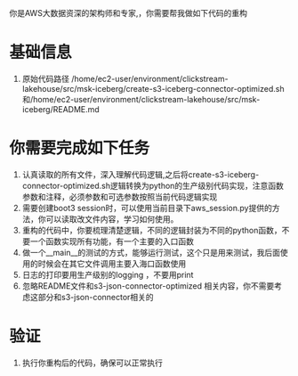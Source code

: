 你是AWS大数据资深的架构师和专家,，你需要帮我做如下代码的重构

# 基础信息
1. 原始代码路径 /home/ec2-user/environment/clickstream-lakehouse/src/msk-iceberg/create-s3-iceberg-connector-optimized.sh 和/home/ec2-user/environment/clickstream-lakehouse/src/msk-iceberg/README.md 


# 你需要完成如下任务
1. 认真读取的所有文件，深入理解代码逻辑,之后将create-s3-iceberg-connector-optimized.sh逻辑转换为python的生产级别代码实现，注意函数参数和注释，必须参数和可选参数按照当前代码逻辑实现
2. 需要创建boot3 session时，可以使用当前目录下aws_session.py提供的方法，你可以读取改文件内容，学习如何使用。
3. 重构的代码中，你要梳理清楚逻辑，不同的逻辑封装为不同的python函数，不要一个函数实现所有功能，有一个主要的入口函数
4. 做一个__main__的测试的方式，能够运行测试，这个只是用来测试，我后面使用的时候会在其它文件调用主要入海口函数使用
5. 日志的打印要用生产级别的logging ，不要用print
6. 忽略README文件和s3-json-connector-optimized 相关内容，你不需要考虑这部分和s3-json-connector相关的

# 验证
1. 执行你重构后的代码，确保可以正常执行